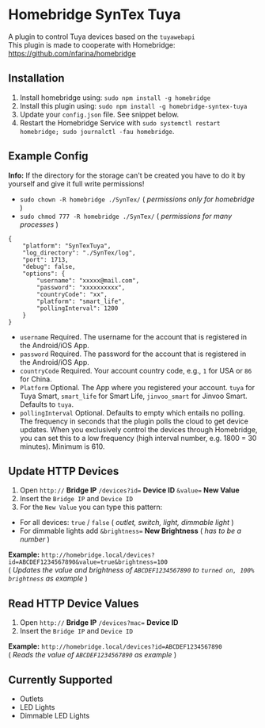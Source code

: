# Homebridge SynTex Tuya
A plugin to control Tuya devices based on the `tuyawebapi`<br>
This plugin is made to cooperate with Homebridge: https://github.com/nfarina/homebridge


## Installation
1. Install homebridge using: `sudo npm install -g homebridge`
2. Install this plugin using: `sudo npm install -g homebridge-syntex-tuya`
3. Update your `config.json` file. See snippet below.
4. Restart the Homebridge Service with `sudo systemctl restart homebridge; sudo journalctl -fau homebridge`.


## Example Config
**Info:** If the directory for the storage can't be created you have to do it by yourself and give it full write permissions!
- `sudo chown -R homebridge ./SynTex/` ( *permissions only for homebridge* )
- `sudo chmod 777 -R homebridge ./SynTex/` ( *permissions for many processes* )

```
{
	"platform": "SynTexTuya",
	"log_directory": "./SynTex/log",
	"port": 1713,
	"debug": false,
	"options": {
		"username": "xxxxx@mail.com",
		"password": "xxxxxxxxxx",
		"countryCode": "xx",
		"platform": "smart_life",
		"pollingInterval": 1200
	}
}
```
- `username` Required. The username for the account that is registered in the Android/iOS App.
- `password` Required. The password for the account that is registered in the Android/iOS App.
- `countryCode` Required. Your account country code, e.g., `1` for USA or `86` for China.
- `Platform` Optional. The App where you registered your account. `tuya` for Tuya Smart, `smart_life` for Smart Life, `jinvoo_smart` for Jinvoo Smart. Defaults to `tuya`.
- `pollingInterval` Optional. Defaults to empty which entails no polling. The frequency in seconds that the plugin polls the cloud to get device updates. When you exclusively control the devices through Homebridge, you can set this to a low frequency (high interval number, e.g. 1800 = 30 minutes). Minimum is 610.


## Update HTTP Devices
1. Open `http://`  **Bridge IP**  `/devices?id=`  **Device ID**  `&value=`  **New Value**
2. Insert the `Bridge IP` and `Device ID`
3. For the `New Value` you can type this pattern:
- For all devices: `true` / `false` ( *outlet, switch, light, dimmable light* )
- For dimmable lights add `&brightness=`  **New Brightness** ( *has to be a number* )

**Example:**  `http://homebridge.local/devices?id=ABCDEF1234567890&value=true&brightness=100`\
( *Updates the value and brightness of `ABCDEF1234567890` to `turned on, 100% brightness` as example* )


## Read HTTP Device Values
1. Open `http://`  **Bridge IP**  `/devices?mac=`  **Device ID**
2. Insert the `Bridge IP` and `Device ID`

**Example:**  `http://homebridge.local/devices?id=ABCDEF1234567890`\
( *Reads the value of `ABCDEF1234567890` as example* )


## Currently Supported
- Outlets
- LED Lights
- Dimmable LED Lights